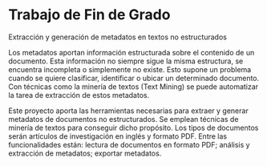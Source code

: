 # Trabajo de Fin de Grado
Extracción y generación de metadatos en textos no estructurados

Los metadatos aportan información estructurada sobre el contenido de un documento. Esta información no siempre sigue la misma estructura, se encuentra incompleta o simplemente no existe. Esto supone un problema cuando se quiere clasificar, identificar o ubicar un determinado documento. Con técnicas como la minería de textos (Text Mining) se puede automatizar la tarea de extracción de estos metadatos.

Este proyecto aporta las herramientas necesarias para extraer y generar metadatos de documentos no estructurados. Se emplean técnicas de minería de textos para conseguir dicho propósito. Los tipos de documentos serán artículos de investigación en inglés y formato PDF. Entre las funcionalidades están: lectura de documentos en formato PDF; análisis y extracción de metadatos; exportar metadatos.
